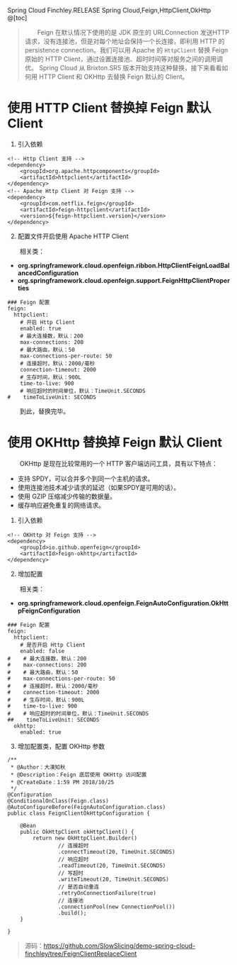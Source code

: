 Spring Cloud Finchley.RELEASE
Spring Cloud,Feign,HttpClient,OkHttp
@[toc]

> &emsp;&emsp;Feign 在默认情况下使用的是 JDK 原生的 URLConnection 发送HTTP请求，没有连接池，但是对每个地址会保持一个长连接，即利用 HTTP 的 persistence connection。我们可以用 Apache 的 `HttpClient` 替换 Feign 原始的 HTTP Client，通过设置连接池、超时时间等对服务之间的调用调优。 Spring Cloud 从 Brixton.SR5 版本开始支持这种替换，接下来看看如何用 HTTP Client 和 OKHttp 去替换 Feign 默认的 Client。

# 使用 HTTP Client 替换掉 Feign 默认 Client

1. 引入依赖

```
<!-- Http Client 支持 -->
<dependency>
    <groupId>org.apache.httpcomponents</groupId>
    <artifactId>httpclient</artifactId>
</dependency>
<!-- Apache Http Client 对 Feign 支持 -->
<dependency>
    <groupId>com.netflix.feign</groupId>
    <artifactId>feign-httpclient</artifactId>
    <version>${feign-httpclient.version}</version>
</dependency>
```

2. 配置文件开启使用 Apache HTTP Client

&emsp;&emsp;相关类：

* **org.springframework.cloud.openfeign.ribbon.HttpClientFeignLoadBalancedConfiguration**
* **org.springframework.cloud.openfeign.support.FeignHttpClientProperties**

```
### Feign 配置
feign:
  httpclient:
    # 开启 Http Client
    enabled: true
    # 最大连接数，默认：200
    max-connections: 200
    # 最大路由，默认：50
    max-connections-per-route: 50
    # 连接超时，默认：2000/毫秒
    connection-timeout: 2000
    # 生存时间，默认：900L
    time-to-live: 900
    # 响应超时的时间单位，默认：TimeUnit.SECONDS
#    timeToLiveUnit: SECONDS
```

&emsp;&emsp;到此，替换完毕。

# 使用 OKHttp 替换掉 Feign 默认 Client

&emsp;&emsp;OKHttp 是现在比较常用的一个 HTTP 客户端访问工具，具有以下特点：

* 支持 SPDY，可以合并多个到同一个主机的请求。
* 使用连接池技术减少请求的延迟（如果SPDY是可用的话）。
* 使用 GZIP 压缩减少传输的数据量。
* 缓存响应避免重复的网络请求。

1. 引入依赖

```
<!-- OKHttp 对 Feign 支持 -->
<dependency>
    <groupId>io.github.openfeign</groupId>
    <artifactId>feign-okhttp</artifactId>
</dependency>
```

2. 增加配置

&emsp;&emsp;相关类：

* **org.springframework.cloud.openfeign.FeignAutoConfiguration.OkHttpFeignConfiguration**

```
### Feign 配置
feign:
  httpclient:
    # 是否开启 Http Client
    enabled: false
#    # 最大连接数，默认：200
#    max-connections: 200
#    # 最大路由，默认：50
#    max-connections-per-route: 50
#    # 连接超时，默认：2000/毫秒
#    connection-timeout: 2000
#    # 生存时间，默认：900L
#    time-to-live: 900
#    # 响应超时的时间单位，默认：TimeUnit.SECONDS
##    timeToLiveUnit: SECONDS
  okhttp:
    enabled: true
```

3. 增加配置类，配置 OKHttp 参数

```
/**
 * @Author：大漠知秋
 * @Description：Feign 底层使用 OKHttp 访问配置
 * @CreateDate：1:59 PM 2018/10/25
 */
@Configuration
@ConditionalOnClass(Feign.class)
@AutoConfigureBefore(FeignAutoConfiguration.class)
public class FeignClientOkHttpConfiguration {

    @Bean
    public OkHttpClient okHttpClient() {
        return new OkHttpClient.Builder()
                // 连接超时
                .connectTimeout(20, TimeUnit.SECONDS)
                // 响应超时
                .readTimeout(20, TimeUnit.SECONDS)
                // 写超时
                .writeTimeout(20, TimeUnit.SECONDS)
                // 是否自动重连
                .retryOnConnectionFailure(true)
                // 连接池
                .connectionPool(new ConnectionPool())
                .build();
    }

}
```

> 源码：https://github.com/SlowSlicing/demo-spring-cloud-finchley/tree/FeignClientReplaceClient
